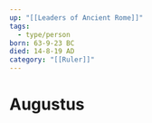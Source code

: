 ```yaml
---
up: "[[Leaders of Ancient Rome]]"
tags:
  - type/person
born: 63-9-23 BC
died: 14-8-19 AD
category: "[[Ruler]]"
---
```

# Augustus